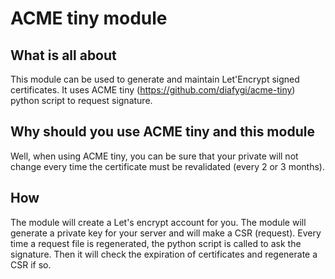# ACME tiny module

## What is all about

This module can be used to generate and maintain Let'Encrypt signed certificates.
It uses ACME tiny (https://github.com/diafygi/acme-tiny) python script to request
signature.

## Why should you use ACME tiny and this module

Well, when using ACME tiny, you can be sure that your private will not change every time
the certificate must be revalidated (every 2 or 3 months). 

## How

The module will create a Let's encrypt account for you.
The module will generate a private key for your server and will make a CSR (request).
Every time a request file is regenerated, the python script is called to ask the signature.
Then it will check the expiration of certificates and regenerate a CSR if so.


